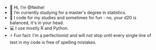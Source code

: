 - 👋 Hi, I’m @Nelhe!
- 🌱 I’m currently studying for a master's degree in statistics.
- 👀 I code for my studies and sometimes for fun - no, your d20 is balanced, it's in your head.
- 💻 I use mostly R and Python.
- ⚡ Fun fact: I'm a perfectionist and will not stop until every single line of text in my code is free of spelling mistakes.

<!---
Nelhe/Nelhe is a ✨ special ✨ repository because its `README.md` (this file) appears on your GitHub profile.
You can click the Preview link to take a look at your changes.
--->
